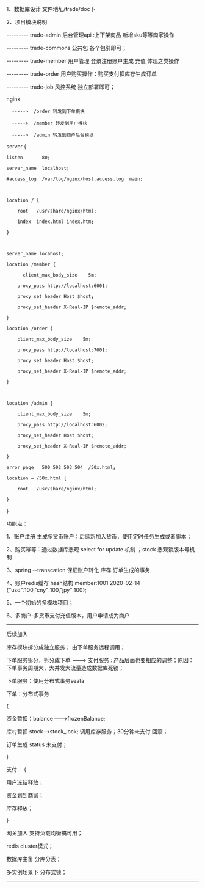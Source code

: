 1、数据库设计 文件地址/trade/doc下

2、项目模块说明

---------  trade-admin 后台管理api :上下架商品 新增sku等等商家操作

---------  trade-commons 公共包 各个包引即可；

---------  trade-member 用户管理 登录注册账户生成 充值 体现之类操作

---------  trade-order 用户购买操作：购买支付扣库存生成订单

---------  trade-job 风控系统 独立部署即可；



nginx 

      ----->  /order 转发到下单模块      

      ----->  /member 转发到用户模块

      ----->  /admin 转发到商户后台模块











server {

    listen       80;

    server_name  localhost;

    #access_log  /var/log/nginx/host.access.log  main;



    location / {

        root   /usr/share/nginx/html;

        index  index.html index.htm;

    }



    server_name locahost;

    location /member {

          client_max_body_size    5m;

        proxy_pass http://localhost:6001;

        proxy_set_header Host $host;

        proxy_set_header X-Real-IP $remote_addr;

    }

    location /order {

        client_max_body_size    5m;

        proxy_pass http://localhost:7001;

        proxy_set_header Host $host;

        proxy_set_header X-Real-IP $remote_addr;

    }



    location /admin {

        client_max_body_size    5m;

        proxy_pass http://localhost:6002;

        proxy_set_header Host $host;

        proxy_set_header X-Real-IP $remote_addr;

    }

    error_page   500 502 503 504  /50x.html;

    location = /50x.html {

        root   /usr/share/nginx/html;

    }

}







功能点：

1、账户注册 生成多货币账户；后续新加入货币，使用定时任务生成或者脚本；

2、购买幂等：通过数据库悲观 select for update 机制 ；stock 悲观锁版本号机制

3、spring --transcation 保证账户转化 库存 订单生成的事务 

4、账户redis缓存 hash结构 member:1001   2020-02-14 {"usd":100,"cny":100,"jpy":100};

5、一个初始的多模块项目；

6、多商户-多货币支付充值版本，用户申请成为商户

------------------------------------------------------

后续加入

库存模块拆分成独立服务； 由下单服务远程调用；

下单服务拆分，拆分成下单 ---> 支付服务 : 产品层面也要相应的调整；原因：下单事务周期大，大并发大流量造成数据库死锁；

下单服务：使用分布式事务seata

下单：分布式事务

{

资金暂扣：balance--->frozenBalance;

库村暂扣  stock-->stock_lock; 调用库存服务；30分钟未支付 回滚；

订单生成  status 未支付；

}

支付： {

用户冻结释放；

资金划到商家；

库存释放；

}

网关加入 支持负载均衡搞可用；

redis cluster模式；

数据库主备 分库分表；

多实例场景下 分布式锁；

--------------------------------------------------------

























